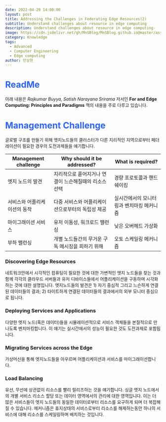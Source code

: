 ```yaml
---
date: 2022-04-20 14:00:00
layout: post
title: Addressing the Challenges in Federating Edge Resources(2)
subtitle: Understand challenges about resource in edge computing
description: Understand challenges about resource in edge computing-
image: https://cdn.jsdelivr.net/gh/MnSBlog/MnSBlog.github.io@master/assets/img/posts/Knowledge/EdgeComputing/KL-CE-EC4-fig1.png
category: Knowledge
tags:
  - Advanced
  - Computer Engineering
  - Edge computing
author: 안상현
---
```




# <span style="color:#2E64FE">ReadMe</span>

 아래 내용은 *Rajkumar Buyya, Satish Narayana Srirama* 저서인 **For and Edge Computing: Principles and Paradigms**  책의 내용을 주로 다루고 있습니다. 

# <span style="color:#2E64FE">Management Challenge</span>

글로벌 구조를 만들기 위해 엣지노드들의 클러스터가 다른 지리적인 지역으로부터 페더레이션이 필요한 경우의 도전과제들을 얘기합니다.

| Management challenge         | Why should it be addressed?                           | What is required?                         |
| ---------------------------- | ----------------------------------------------------- | ----------------------------------------- |
| 엣지 노드의 발견             | 지리적으로 흩어지거나 연결이 느슨해질때의 리소스 선택 | 경량 프로토콜과 핸드쉐이킹                |
| 서비스와 어플리케이션의 동작 | 다중 서비스와 어플리케이션으로부터의 독립성 제공      | 실시간에서의 모니터링과 벤치마킹 메커니즘 |
| 마이그래이션 서비스          | 유저 이동성, 워크로드 밸런싱                          | 낮은 오버헤드 가상화                      |
| 부하 밸런싱                  | 개별 노드들간의 무거운 구독 메시징을 피하기 위해      | 오토 스케일링 메커니즘                    |

### Discovering Edge Resources

네트워크안에서 시각적인 컴퓨팅이 필요한 것에 대한 가변적인 엣지 노드들을 찾는 것과 함께 각각의 클라우드 서버들과 유저 디바이스들에서 어플리케이션을 구동하며 시각화하는 것에 대한 설명입니다. 엣지노드들의 발견은 1) 자기 중심적 그리고 느슨하게 연결된 데이터들의 결과; 2) 타이트하게 연결된 데이터들의 결과에서의 외부 모니터 중심으로 됩니다.

### Deploying Services and Applications

다양한 엣지 노드(혹은 데이터)들을 시뮬레이션적으로 서비스 객체들을  본질적으로 만나도록 벤치마킹합니다. 이 얘기는 실시간에서의 성능이 필요한 것도 도전과제로 포함됩니다.

### Migrating Services across the Edge

가상머신을 통해 엣지노드들을 아우르며 어플리케이션과 서비스를 마이그래이션합니다.

### Load Balancing

유선, 무선에 상관없이 리소스를 빨리 릴리즈하는 것을 얘기합니다. 싱글 엣지 노드에서의 개별 서비스 리소스 할당 또는 데이터 영역에서의 관리에 대한 영역입니다. 이는 더 많은 서비스들이 엣지 노드들의 동일한 데이터로부터 리소스를 요구하게 되며 더 복잡해질 수 있습니다. 메커니즘은 휴지상태의 서비스로부터 리소스를 해제하는동안 하나의 서비스에 대해 리소스를 스케일링하며 배치하는 것입니다.
